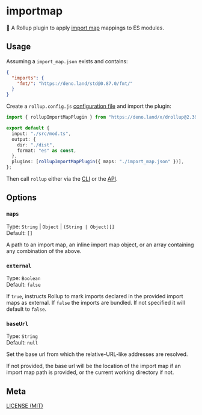 # importmap

🍣 A Rollup plugin to apply [import map](https://github.com/WICG/import-maps) mappings to ES modules.

## Usage

Assuming a `import_map.json` exists and contains:

```json
{
  "imports": {
    "fmt/": "https://deno.land/std@0.87.0/fmt/"
  }
}
```

Create a `rollup.config.js` [configuration file](https://www.rollupjs.org/guide/en/#configuration-files) and import the plugin:

```ts
import { rollupImportMapPlugin } from "https://deno.land/x/drollup@2.39.0+0.14.0/plugins/importmap/mod.ts";

export default {
  input: "./src/mod.ts",
  output: {
    dir: "./dist",
    format: "es" as const,
  },
  plugins: [rollupImportMapPlugin({ maps: "./import_map.json" })],
};
```

Then call `rollup` either via the [CLI](https://www.rollupjs.org/guide/en/#command-line-reference) or the [API](https://www.rollupjs.org/guide/en/#javascript-api).

## Options

### `maps`

Type: `String` | `Object` | `(String | Object)[]`<br>
Default: `[]`

A path to an import map, an inline import map object, or an array containing any combination of the above.

### `external`

Type: `Boolean`<br>
Default: `false`

If `true`, instructs Rollup to mark imports declared in the provided import maps as external. If `false` the imports are bundled. If not specified it will default to `false`.

### `baseUrl`

Type: `String`<br>
Default: `null`

Set the base url from which the relative-URL-like addresses are resolved.

If not provided, the base url will be the location of the import map if an import map path is provided, or the current working directory if not.

## Meta

[LICENSE (MIT)](./LICENSE.md)
